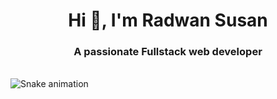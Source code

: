 <h1 align="center">Hi 👋, I'm Radwan Susan</h1>
<h3 align="center">A passionate Fullstack web developer</h3>

<!-- - 🔭 I’m currently Learning Next.js -->

<br clear="both">

<img src="https://github.com/user-attachments/assets/90585509-7017-478a-9a5f-90df3c740f99" alt="Snake animation" />
